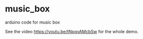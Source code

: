 # music_box
arduino code for music box

See the video https://youtu.be/tNpqvAMcbSw for the whole demo.
